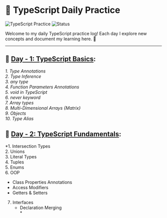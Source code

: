 # 🚀 TypeScript Daily Practice

![TypeScript Practice](https://img.shields.io/badge/TypeScript-Practice-blue)
![Status](https://img.shields.io/badge/Status-Ongoing-green)

Welcome to my daily TypeScript practice log! Each day I explore new concepts and document my learning here. 🚀

---

## 📘 <ins>Day - 1: TypeScript Basics</ins>:

*1. Type Annotations <br/>
2. Type Inference <br/>
3. any type <br/>
4. Function Parameters Annotations <br/>
5. void in TypeScript <br/>
6. never keyword <br/>
7. Array types <br/>
8. Multi-Dimensional Arrays {Matrix} <br/>
9. Objects <br/>
10. Type Alias <br/>*


## 📘 <ins>Day - 2: TypeScript Fundamentals</ins>:

*1. Intersection Types <br/>
2. Unions <br/>
3. Literal Types <br/>
4. Tuples <br/>
5. Enums <br/>
6. OOP
   - Class Properties Annotations <br/>
   - Access Modifiers <br/>
   - Getters & Setters <br/>
7. Interfaces <br/>
   - Declaration Merging </br>*
